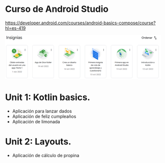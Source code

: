 # Curso de Android Studio
https://developer.android.com/courses/android-basics-compose/course?hl=es-419

![Insignias conseguidas](./Insignias.png)

# Unit 1: Kotlin basics.

* Aplicación para lanzar dados
* Aplicación de feliz cumpleaños
* Aplicación de limonada

# Unit 2: Layouts.

* Aplicación de cálculo de propina
